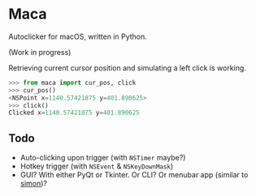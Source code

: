 # Maca

Autoclicker for macOS, written in Python.

(Work in progress)

Retrieving current cursor position and simulating a left click is working.

```python
>>> from maca import cur_pos, click
>>> cur_pos()
<NSPoint x=1140.57421875 y=401.890625>
>>> click()
Clicked x=1140.57421875 y=401.890625
```

## Todo

* Auto-clicking upon trigger (with `NSTimer` maybe?)
* Hotkey trigger (with `NSEvent` & `NSKeyDownMask`)
* GUI? With either PyQt or Tkinter. Or CLI? Or menubar app (similar to [simon](https://github.com/half0wl/simon/))?
